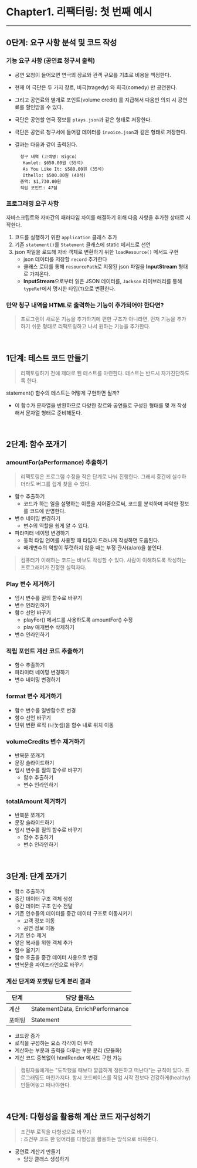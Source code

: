 # Chapter1. 리팩터링: 첫 번째 예시

***

## 0단계: 요구 사항 분석 및 코드 작성

### 기능 요구 사항 (공연료 청구서 출력)

- 공연 요청이 들어오면 연극의 장르와 관객 규모를 기초로 비용을 책정한다.
- 현재 이 극단은 두 가지 장르, 비극(tragedy) 와 희극(comedy) 만 공연한다.
- 그리고 공연료와 별개로 포인트(volume credit) 를 지급해서 다음번 의뢰 시 공연료를 할인받을 수 있다.
- 극단은 공연할 연극 정보를 `plays.json`과 같은 형태로 저장한다.
- 극단은 공연료 청구서에 들어갈 데이터를 `invoice.json`과 같은 형태로 저장한다.
- 결과는 다음과 같이 출력된다.

  ```text
    청구 내역 (고객명: BigCo)
     Hamlet: $650.00원 (55석)
     As You Like It: $580.00원 (35석)
     Othello: $500.00원 (40석)
    총액: $1,730.00원
    적립 포인트: 47점
  ```

### 프로그래밍 요구 사항

자바스크립트와 자바간의 패러다임 차이를 해결하기 위해 다음 사항을 추가한 상태로 시작한다.

1. 코드를 실행하기 위한 `application` 클래스 추가
2. 기존 `statement()`를 `Statement` 클래스에 static 메서드로 선언
3. json 파일을 로드해 자바 객체로 변환하기 위한 `loadResource()` 메서드 구현
    - json 데이터를 저장할 `record` 추가한다
    - 클래스 로더를 통해 `resourcePath`로 지정된 json 파일을 **InputStream** 형태로 가져온다.
    - **InputStream**으로부터 읽은 JSON 데이터를, `Jackson` 라이브러리를 통해 `typeRef`에서 명시한 타입(`T`)으로 변환한다.

### 만약  청구 내역을 HTML로 출력하는 기능이 추가되어야 한다면?

> 프로그램이 새로운 기능을 추가하기에 편한 구조가 아니라면,
> 먼저 기능을 추가하기 쉬운 형태로 리팩토링하고 나서 원하는 기능을 추가한다.

<br/>

## 1단계: 테스트 코드 만들기

> 리팩토링하기 전에 제대로 된 테스트를 마련한다.
> 테스트는 반드시 자가진단하도록 한다.

statement() 함수의 테스트는 어떻게 구현하면 될까?

- 이 함수가 문자열을 반환하므로 다양한 장르와 공연들로 구성된 형태를 몇 개 작성해서 문자열 형태로 준비해둔다.

<br/>

## 2단계: 함수 쪼개기

### amountFor(aPerformance) 추출하기

> 리팩토링은 프로그램 수정을 작은 단계로 나눠 진행한다. 그래서 중간에 실수하더라도 버그를 쉽게 찾을 수 있다.

- 함수 추출하기
    - 코드가 하는 일을 설명하는 이름을 지어줌으로써, 코드를 분석하며 파악한 정보를 코드에 반영한다.
- 변수 네이밍 변경하기
    - 변수의 역할을 쉽게 알 수 있다.
- 파라미터 네이밍 변경하기
    - 동적 타입 언어를 사용할 때 타입이 드러나게 작성하면 도움된다.
    - 매개변수의 역할이 뚜렷하지 않을 때는 부정 관사(a/an)을 붙인다.

> 컴퓨터가 이해하는 코드는 바보도 작성할 수 있다.
> 사람이 이해하도록 작성하는 프로그래머가 진정한 실력자다.

### Play 변수 제거하기

- 임시 변수를 질의 함수로 바꾸기
- 변수 인라인하기
- 함수 선언 바꾸기
    - playFor() 메서드를 사용하도록 amountFor() 수정
    - play 매개변수 삭제하기
- 변수 인라인하기

### 적립 포인트 계산 코드 추출하기

- 함수 추출하기
- 파라미터 네이밍 변경하기
- 변수 네이밍 변경하기

### format 변수 제거하기

- 함수 변수를 일반함수로 변경
- 함수 선언 바꾸기
- 단위 변환 로직 (나눗셈)을 함수 내로 위치 이동

### volumeCredits 변수 제거하기

- 반복문 쪼개기
- 문장 슬라이드하기
- 임시 변수를 질의 함수로 바꾸기
    - 함수 추출하기
    - 변수 인라인하기

### totalAmount 제거하기

- 반복문 쪼개기
- 문장 슬라이드하기
- 임시 변수를 질의 함수로 바꾸기
    - 함수 추출하기
    - 변수 인라인하기

<br/>

## 3단계: 단계 쪼개기

- 함수 추출하기
- 중간 데이터 구조 객체 생성
- 중간 데이터 구조 인수 전달
- 기존 인수들의 데이터를 중간 데이터 구조로 이동시키기
    - 고객 정보 이동
    - 공연 정보 이동
- 기존 인수 제거
- 얕은 복사를 위한 객체 추가
- 함수 옮기기
- 함수 호출을 중간 데이터 사용으로 변경
- 반복문을 파이프라인으로 바꾸기

### 계산 단계와 포맷팅 단계 분리 결과

| 단계  | 담당 클래스                           |
|-----|----------------------------------|
| 계산  | StatementData, EnrichPerformance |
| 포매팅 | Statement                        |

- 코드량 증가
- 로직을 구성하는 요소 각각이 더 부각
- 계산하는 부분과 출력을 다루는 부분 분리 (모듈화)
- 계산 코드 중복없이 htmlRender 메서드 구현 가능

> 캠핑자들에게는 "도착했을 때보다 깔끔하게 정돈하고 떠난다"는 규칙이 있다.
> 프로그래밍도 마찬가지다.
> 항시 코드베이스를 작업 시작 전보다 건강하게(healthy) 만들어놓고 떠나야한다.

<br/>

## 4단계: 다형성을 활용해 계산 코드 재구성하기

> 조건부 로직을 다형성으로 바꾸기 <br/>
> : 조건부 코드 한 덩어리를 다형성을 활용하는 방식으로 바꿔준다.

- 공연료 계산기 만들기
    - 담당 클래스 생성하기 
